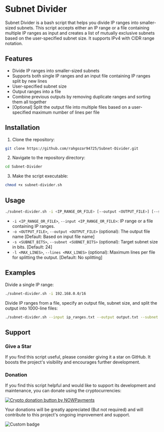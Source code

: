# Subnet Divider

Subnet Divider is a bash script that helps you divide IP ranges into smaller-sized subnets. This script accepts either an IP range or a file containing multiple IP ranges as input and creates a list of mutually exclusive subnets based on the user-specified subnet size. It supports IPv4 with CIDR range notation.

## Features

- Divide IP ranges into smaller-sized subnets
- Supports both single IP ranges and an input file containing IP ranges split by new lines
- User-specified subnet size
- Output ranges into a file
- Combine previous outputs by removing duplicate ranges and sorting them all together
- [Optional] Split the output file into multiple files based on a user-specified maximum number of lines per file

## Installation

1. Clone the repository:

```bash
git clone https://github.com/rahgozar94725/Subnet-Divider.git
```

2. Navigate to the repository directory:

```bash
cd Subnet-Divider
```

3. Make the script executable:

```bash
chmod +x subnet-divider.sh
```

## Usage

```bash
./subnet-divider.sh -i <IP_RANGE_OR_FILE> [--output <OUTPUT_FILE>] [--subnet <SUBNET_BITS>] [--lines <MAX_LINES>]
```

- `-i <IP_RANGE_OR_FILE>`, `--input <IP_RANGE_OR_FILE>`: IP range or a file containing IP ranges.
- `-o <OUTPUT_FILE>`, `--output <OUTPUT_FILE>` (optional): The output file name [Default: Based on input file name]
- `-s <SUBNET_BITS>`, `--subnet <SUBNET_BITS>` (optional): Target subnet size in bits. [Default: 24]
- `-l <MAX_LINES>`, `--lines <MAX_LINES>` (optional): Maximum lines per file for splitting the output. [Default: No splitting]

## Examples

Divide a single IP range:

```bash
./subnet-divider.sh -i 192.168.0.0/16
```

Divide IP ranges from a file, specify an output file, subnet size, and split the output into 1000-line files:

```bash
./subnet-divider.sh --input ip_ranges.txt --output output.txt --subnet 16 --lines 1000
```

## Support

### Give a Star

If you find this script useful, please consider giving it a star on GitHub. It boosts the project's visibility and encourages further development.

### Donation

If you find this script helpful and would like to support its development and maintenance, you can donate using the cryptocurrencies:

<a href="https://nowpayments.io/donation?api_key=K2CZ4C9-PJ8MDMZ-NR36PRM-JCTVGCQ&source=lk_donation&medium=referral" target="DOGE">
<img src="https://nowpayments.io/images/embeds/donation-button-black.svg" alt="Crypto donation button by NOWPayments">
</a>

Your donations will be greatly appreciated (But not required) and will contribute to this project's ongoing improvement and support.

![Custom badge](https://img.shields.io/endpoint?style=social&url=https%3A%2F%2Fhits.dwyl.com%2F9f28b8b5-e9b2-384b-a376-663df3357d92%2Ff1ed8149-2299-335c-bd30-7754f87bed7b.json)
